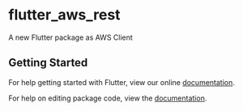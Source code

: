 # flutter_aws_rest

A new Flutter package as AWS Client

## Getting Started

For help getting started with Flutter, view our online [documentation](https://flutter.io/).

For help on editing package code, view the [documentation](https://flutter.io/developing-packages/).
